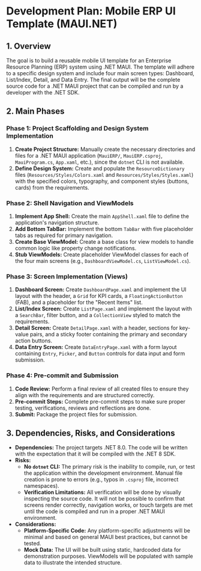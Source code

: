 # Development Plan: Mobile ERP UI Template (MAUI.NET)

## 1. Overview

The goal is to build a reusable mobile UI template for an Enterprise Resource Planning (ERP) system using .NET MAUI. The template will adhere to a specific design system and include four main screen types: Dashboard, List/Index, Detail, and Data Entry. The final output will be the complete source code for a .NET MAUI project that can be compiled and run by a developer with the .NET SDK.

## 2. Main Phases

### Phase 1: Project Scaffolding and Design System Implementation
1.  **Create Project Structure:** Manually create the necessary directories and files for a .NET MAUI application (`MauiERP/`, `MauiERP.csproj`, `MauiProgram.cs`, `App.xaml`, etc.), since the `dotnet` CLI is not available.
2.  **Define Design System:** Create and populate the `ResourceDictionary` files (`Resources/Styles/Colors.xaml` and `Resources/Styles/Styles.xaml`) with the specified colors, typography, and component styles (buttons, cards) from the requirements.

### Phase 2: Shell Navigation and ViewModels
1.  **Implement App Shell:** Create the main `AppShell.xaml` file to define the application's navigation structure.
2.  **Add Bottom TabBar:** Implement the bottom `TabBar` with five placeholder tabs as required for primary navigation.
3.  **Create Base ViewModel:** Create a base class for view models to handle common logic like property change notifications.
4.  **Stub ViewModels:** Create placeholder ViewModel classes for each of the four main screens (e.g., `DashboardViewModel.cs`, `ListViewModel.cs`).

### Phase 3: Screen Implementation (Views)
1.  **Dashboard Screen:** Create `DashboardPage.xaml` and implement the UI layout with the header, a `Grid` for KPI cards, a `FloatingActionButton` (FAB), and a placeholder for the "Recent Items" list.
2.  **List/Index Screen:** Create `ListPage.xaml` and implement the layout with a `SearchBar`, filter button, and a `CollectionView` styled to match the requirements.
3.  **Detail Screen:** Create `DetailPage.xaml` with a header, sections for key-value pairs, and a sticky footer containing the primary and secondary action buttons.
4.  **Data Entry Screen:** Create `DataEntryPage.xaml` with a form layout containing `Entry`, `Picker`, and `Button` controls for data input and form submission.

### Phase 4: Pre-commit and Submission
1.  **Code Review:** Perform a final review of all created files to ensure they align with the requirements and are structured correctly.
2.  **Pre-commit Steps:** Complete pre-commit steps to make sure proper testing, verifications, reviews and reflections are done.
3.  **Submit:** Package the project files for submission.

## 3. Dependencies, Risks, and Considerations

*   **Dependencies:** The project targets .NET 8.0. The code will be written with the expectation that it will be compiled with the .NET 8 SDK.
*   **Risks:**
    *   **No `dotnet` CLI:** The primary risk is the inability to compile, run, or test the application within the development environment. Manual file creation is prone to errors (e.g., typos in `.csproj` file, incorrect namespaces).
    *   **Verification Limitations:** All verification will be done by visually inspecting the source code. It will not be possible to confirm that screens render correctly, navigation works, or touch targets are met until the code is compiled and run in a proper .NET MAUI environment.
*   **Considerations:**
    *   **Platform-Specific Code:** Any platform-specific adjustments will be minimal and based on general MAUI best practices, but cannot be tested.
    *   **Mock Data:** The UI will be built using static, hardcoded data for demonstration purposes. ViewModels will be populated with sample data to illustrate the intended structure.
